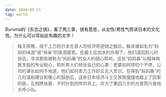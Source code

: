 ```yaml
---
date: 2024-05-21
tag: world
---
```

Buruma的《东京之镜》，看了两三章，很有意思，从女性/男性气质讲日本的文化性。为什么可以写如此有趣的文字！

> 每天夜晚，成千上万的日本生意人将经济奇迹抛之脑后，躲进诸如名为“妈妈的味道”或“母亲”的居酒屋里。在威士忌加水的作用下，他们退回到儿时状态，寻求那些被称为“妈妈桑”的女人的细心聆听。这些“妈妈桑”以精神病医生般的专业耐心，聆听男人们倾诉自己的心事：老婆如何唠叨个不停，公司的课长如何不地道，他们如何卖力工作却又无人赏识。在得到“妈妈桑”的几句温和建议和暖心的鼓励后，这些日本经济斗士又跌跌撞撞地踏上了回家的路，互相搀扶着，不时扑到同伴的背上，并为了重回八岁的光景而兴奋地大呼小叫。